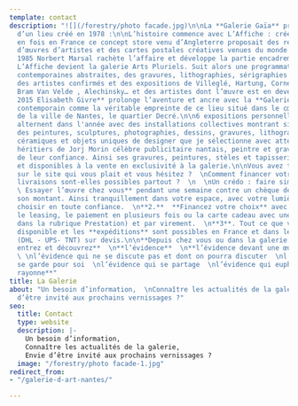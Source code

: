 ```yaml
---
template: contact
description: "![](/forestry/photo facade.jpg)\n\nLa **Galerie Gaïa** prolonge l’esprit
  d’un lieu créé en 1978 :\n\nL’histoire commence avec L’Affiche : créé pour la première
  en fois en France ce concept store venu d’Angleterre proposait des reproductions
  d’œuvres d’artistes et des cartes postales créatives venues du monde entier.\n\nEn
  1985 Norbert Marsal rachète l’affaire et développe la partie encadrement. En 1999
  L’Affiche devient la galerie Arts Pluriels. Suit alors une programmation d’oeuvres
  contemporaines abstraites, des gravures, lithographies, sérigraphies. Ainsi alternent
  des artistes confirmés et des expositions de Villeglé, Hartung, Corneille, Combas,
  Bram Van Velde , Alechinsky… et des artistes dont l’œuvre est en devenir.\n\n**En
  2015 Elisabeth Givre** prolonge l’aventure et ancre avec la **Galerie Gaïa**, l’art
  contemporain comme la véritable empreinte de ce lieu situé dans le cœur historique
  de la ville de Nantes, le quartier Decré.\n\n6 expositions personnelles en solo-show
  alternent dans l'année avec des installations collectives montrant simultanément
  des peintures, sculptures, photographies, dessins, gravures, lithographies, sérigraphies,
  céramiques et objets uniques de designer que je sélectionne avec attention.\n\nLes
  héritiers de Jorj Morin célèbre publicitaire nantais, peintre et graveur nous honorent
  de leur confiance. Ainsi ses gravures, peintures, stèles et tapisseries sont exposées
  et disponibles à la vente en exclusivité à la galerie.\n\nVous avez trouvé une œuvre
  sur le site qui vous plait et vous hésitez ?  \nComment financer votre achat ?  \nLes
  livraisons sont-elles possibles partout ?  \n  \nUn crédo : faire simple  \n  \n**1.
  \ Essayer l’œuvre chez vous** pendant une semaine contre un chèque de caution de
  son montant. Ainsi tranquillement dans votre espace, avec votre lumière vous pourrez
  choisir en toute confiance.  \n**2.**  **Financez votre choix** avec la défiscalisation,
  le leasing, le paiement en plusieurs fois ou la carte cadeau avec une cagnotte (détail
  dans la rubrique Prestation) et par virement.  \n**3**. Tout ce que vous voyez est
  disponible et les **expéditions** sont possibles en France et dans le monde entier
  (DHL - UPS- TNT) sur devis.\n\n**Depuis chez vous ou dans la galerie...**  \n**Venez,
  entrez et découvrez**  \n**l’évidence**  \n**l’évidence devant une œuvre qui s’impose
  \ \nl’évidence qui ne se discute pas et dont on pourra discuter  \nl’évidence qui
  se garde pour soi  \nl’évidence qui se partage  \nl’évidence qui euphorise et qui
  rayonne**"
title: La Galerie
about: "Un besoin d’information,  \nConnaître les actualités de la galerie,  \nEnvie
  d’être invité aux prochains vernissages ?"
seo:
  title: Contact
  type: website
  description: |-
    Un besoin d’information,
    Connaître les actualités de la galerie,
    Envie d’être invité aux prochains vernissages ?
  image: "/forestry/photo facade-1.jpg"
redirect_from:
- "/galerie-d-art-nantes/"

---
```

